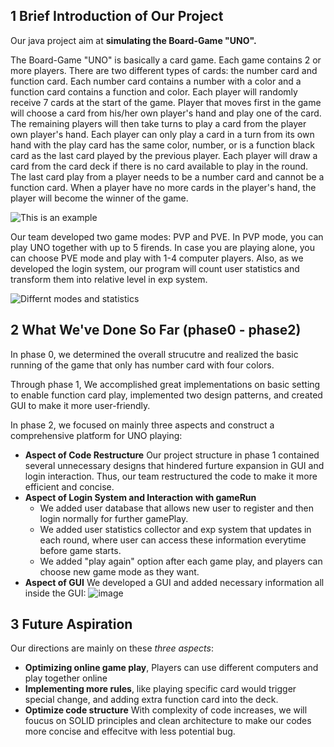 ## 1 Brief Introduction of Our Project

Our java project aim at **simulating the Board-Game "UNO".** 

The Board-Game "UNO" is basically a card game. Each game contains 2 or more players. There are two different types of cards: the number card and function card. Each number card contains a number with a color and a function card contains a function and color. Each player will randomly receive 7 cards at the start of the game. Player that moves first in the game will choose a card from his/her own player's hand and play one of the card. The remaining players will then take turns to play a card from the player own player's hand. Each player can only play a card in a turn from its own hand with the play card has the same color, number, or is a function black card as the last card played by the previous player. Each player will draw a card from the card deck if there is no card available to play in the round. The last card play from a player needs to be a number card and cannot be a function card. When a player have no more cards in the player's hand, the player will become the winner of the game.

![This is an example](https://i.insider.com/5cd062dcf067174d3f7c4d72?width=1000&format=jpeg&auto=webp)

Our team developed two game modes: PVP and PVE. In PVP mode, you can play UNO together with up to 5 firends. In case you are playing alone, you can choose PVE mode and play with 1-4 computer players. Also, as we developed the login system, our program will count user statistics and transform them into relative level in exp system.

![Differnt modes and statistics](https://user-images.githubusercontent.com/56620120/144762755-0c277922-f1f4-494d-839c-d63a92b42a55.png)

## 2 What We've Done So Far (phase0 - phase2)
In phase 0, we determined the overall strucutre and realized the basic running of the game that only has number card with four colors.

Through phase 1, We accomplished great implementations on basic setting to enable function card play, implemented two design patterns, and created GUI to make it more user-friendly.

In phase 2, we focused on mainly three aspects and construct a comprehensive platform for UNO playing:
* **Aspect of Code Restructure** Our project structure in phase 1 contained several unnecessary designs that hindered furture expansion in GUI and login interaction. Thus, our team restructured the code to make it more efficient and concise. 
*  **Aspect of Login System and Interaction with gameRun** 
   * We added user database that allows new user to register and then login normally for further gamePlay.
   * We added user statistics collector and exp system that updates in each round, where user can access these information everytime before game starts.
   * We added "play again" option after each game play, and players can choose new game mode as they want.
* **Aspect of GUI** We developed a GUI and added necessary information all inside the GUI:
![image](https://user-images.githubusercontent.com/56620120/144762978-f1bd6935-1eb5-4a95-a9bb-e4ac7b3210ac.png)

## 3 Future Aspiration  

Our directions are mainly on these *three aspects*:
* **Optimizing online game play**, Players can use different computers and play together online
* **Implementing more rules**, like playing specific card would trigger special change, and adding extra function card into the deck.
* **Optimize code structure** With complexity of code increases, we will foucus on SOLID principles and clean architecture to make our codes more concise and effecitve with less potential bug.
